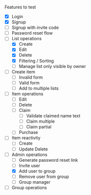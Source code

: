 Features to test

- [x] Login
- [x] Signup
- [ ] Signup with invite code
- [ ] Password reset flow
- [ ] List operations
    - [x] Create
    - [x] Edit
    - [x] Delete
    - [x] Filtering / Sorting
    - [ ] Manage list only visible by owner
- [ ] Create item
    - [ ] Invalid form
    - [ ] Valid form
    - [ ] Add to multiple lists
- [ ] Item operations
    - [ ] Edit
    - [ ] Delete
    - [ ] Claim
        - [ ] Validate claimed name text
        - [ ] Claim multiple
        - [ ] Claim partial
    - [ ] Purchase
- [ ] Item reactivity
    - [ ] Create
    - [ ] Update Delete
- [ ] Admin operations
    - [ ] Generate password reset link
    - [ ] Invite user
    - [x] Add user to group
    - [ ] Remove user from group
    - [ ] Group manager
- [ ] Group operations
